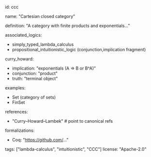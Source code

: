 id: ccc

name: "Cartesian closed category"

definition: "A category with finite products and exponentials..."

associated_logics:
  * simply_typed_lambda_calculus
  * propositional_intuitionistic_logic (conjunction,implication fragment)
    
curry_howard:
 * implication: "exponentials (A ⇒ B or B^A)"
 * conjunction: "product"
 * truth: "terminal object"
   
examples:
  - Set (category of sets)
  - FinSet
   
references:
  - "Curry–Howard–Lambek"  # point to canonical refs
    
formalizations:
  - Coq: "https://github.com/..."

    
tags: ["lambda-calculus", "intuitionistic", "CCC"]
license: "Apache-2.0"
